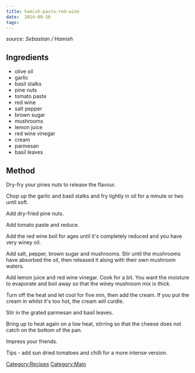 ```yaml
---
title: hamish-pasta-red-wine
date:  2014-09-10
tags:
---
```

*source: Sebastian / Hamish*

Ingredients
-----------

-   olive oil
-   garlic
-   basil stalks
-   pine nuts
-   tomato paste
-   red wine
-   salt pepper
-   brown sugar
-   mushrooms
-   lemon juice
-   red wine vinegar
-   cream
-   parmesan
-   basil leaves

Method
------

Dry-fry your pines nuts to release the flavour.

Chop up the garlic and basil stalks and fry lightly in oil for a minute
or two until soft.

Add dry-fried pine nuts.

Add tomato paste and reduce.

Add the red wine boil for ages until it's completely reduced and you
have very winey oil.

Add salt, pepper, brown sugar and mushrooms. Stir until the mushrooms
have absorbed the oil, then released it along with their own mushroom
waters.

Add lemon juice and red wine vinegar. Cook for a bit. You want the
moisture to evaporate and boil away so that the winey mushroom mix ix
thick.

Turn off the heat and let cool for five min, then add the cream. If you
put the cream in whilst it's too hot, the cream will curdle.

Stir in the grated parmesan and basil leaves.

Bring up to heat again on a low heat, stirring so that the cheese does
not catch on the bottom of the pan.

Impress your friends.

Tips - add sun dried tomatoes and chilli for a more intense version.

<Category:Recipes> <Category:Main>

